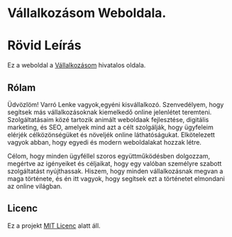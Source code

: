 # Vállalkozásom Weboldala. 
# Rövid Leírás
Ez a weboldal a [Vállalkozásom](https://vstyledesign.com) hivatalos oldala.


## Rólam

Üdvözlöm! Varró Lenke vagyok,egyéni kisvállalkozó. Szenvedélyem, hogy segítsek más vállalkozásoknak kiemelkedő online jelenlétet teremteni. Szolgáltatásaim közé tartozik animált weboldaak fejlesztése, digitális marketing, és SEO, amelyek mind azt a célt szolgálják, hogy ügyfeleim elérjék célközönségüket és növeljék online láthatóságukat. Elkötelezett vagyok abban, hogy egyedi és modern weboldalakat hozzak létre.

Célom, hogy minden ügyféllel szoros együttműködésben dolgozzam, megértve az igényeiket és céljaikat, hogy egy valóban személyre szabott szolgáltatást nyújthassak. Hiszem, hogy minden vállalkozásnak megvan a maga története, és én itt vagyok, hogy segítsek ezt a történetet elmondani az online világban.




## Licenc
Ez a projekt [MIT Licenc](https://opensource.org/licenses/MIT) alatt áll.